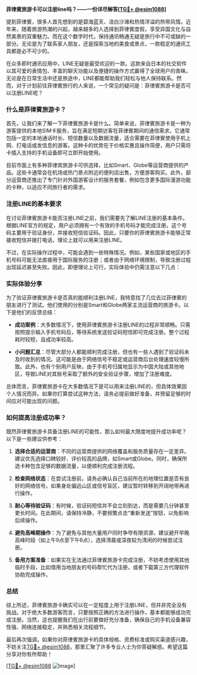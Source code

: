 **菲律賓旅游卡可以注册line吗？——一份详尽解答[[TG💪+ @esim1088](https://t.me/s/esim1088)]**

提到菲律賓，很多人首先想到的是碧海蓝天、洁白沙滩和热情洋溢的热带风情。近年来，随着旅游热潮的兴起，越来越多的人选择到菲律賓度假，享受异国文化与自然美景的双重魅力。而在这个数字时代，保持通讯畅通无疑是旅行中不可或缺的一部分。无论是为了联系家人朋友，还是探索当地的美食或景点，一款稳定的通讯工具都是必不可少的。

在众多即时通讯应用中，LINE无疑是最受欢迎的一款。这款来自日本的社交软件以其可爱的表情包、丰富的聊天功能以及便捷的操作方式赢得了全球用户的青睐。无论是在日常生活中还是旅途中，LINE都能帮助我们轻松与他人保持联系。然而，对于计划前往菲律賓旅行的人来说，一个常见的疑问是：菲律賓旅游卡是否可以注册LINE呢？

### 什么是菲律賓旅游卡？

首先，让我们来了解一下菲律賓旅游卡是什么。简单来说，菲律賓旅游卡是一种为游客提供的本地SIM卡服务，旨在满足短期访客在菲律賓期间的通信需求。它通常包括一定的本地通话时长、短信数量以及数据流量，适合需要在菲律賓使用手机上网、打电话或发信息的游客。这种卡的优势在于价格实惠且操作简便，用户只需将卡插入支持的手机设备即可立即开始使用。

目前市面上有多种菲律宾旅游卡可供选择，比如Smart、Globe等运营商提供的产品。这些卡通常会在机场或热门景点附近的便利店出售，方便游客购买。此外，部分运营商还推出了专门针对外国游客设计的服务套餐，例如包含更多国际漫游功能的卡种，以适应不同旅行者的需求。

### 注册LINE的基本要求

在讨论菲律賓旅游卡能否注册LINE之前，我们需要先了解LINE注册的基本条件。根据LINE官方的规定，用户必须拥有一个有效的手机号码才能完成注册。这个号码主要用于验证身份，并接收短信验证码。因此，只要你的菲律賓旅游卡能够正常接收短信并拨打电话，理论上就可以用来注册LINE。

不过，在实际操作过程中，可能会遇到一些特殊情况。例如，某些国家或地区的手机号码可能无法直接用于国际服务的注册；或者由于网络环境限制，导致注册过程出现延迟甚至失败。因此，即便理论上可行，实际体验中仍需注意以下几点：

### 实际体验分享

为了验证菲律賓旅游卡是否真的能顺利注册LINE，我特意找了几位去过菲律賓的朋友进行了测试。他们使用的分别是Smart和Globe两家主流运营商的旅游卡。以下是他们的反馈总结：

- **成功案例**：大多数情况下，使用菲律賓旅游卡注册LINE的过程非常顺畅。只需按照提示输入手机号码后，等待系统发送验证码短信即可完成注册。整个过程耗时较短，且成功率较高。
  
- **小问题汇总**：尽管大部分人都能顺利完成注册，但也有一些人遇到了验证码未及时收到的情况。这可能是由于网络信号不稳定或运营商后台处理速度较慢所致。此外，也有个别用户反映，由于手机号归属地显示为中国大陆或其他地区，导致LINE对其账号采取了额外的安全验证步骤，增加了注册难度。

总体而言，菲律賓旅游卡在大多数情况下是可以用来注册LINE的，但具体效果因个人情况而异。如果你打算尝试这种方法，请务必提前做好准备，并预留足够的时间应对可能出现的问题。

### 如何提高注册成功率？

既然菲律賓旅游卡具备注册LINE的可能性，那么如何最大限度地提升成功率呢？以下是一些建议供参考：

1. **选择合适的运营商**：不同的运营商提供的网络覆盖和服务质量存在一定差异。建议优先选择口碑较好、评价较高的品牌，如Smart或Globe。同时，确保所选卡种包含足够的数据流量，以便顺利完成注册流程。

2. **检查网络状态**：在尝试注册前，请务必确认自己当前所在的地理位置是否有良好的网络信号。如果身处偏远山区或信号盲区，建议暂时转移到开阔地带再进行操作。

3. **耐心等待验证码**：有时候，验证码短信并不会立刻到达，而是需要几分钟甚至更长时间。在此期间，请保持冷静，不要频繁点击“重新发送”按钮，以免影响后续操作。

4. **避免高峰期操作**：为了避免与其他大量用户同时争夺有限资源，建议避开早晚高峰时段（如上午9点至下午6点），选择清晨或深夜较为清闲的时候尝试注册。

5. **备用方案准备**：如果实在无法通过菲律賓旅游卡完成注册，不妨考虑使用其他临时手段，比如借用当地朋友的号码帮忙代为注册，或者下载第三方代理软件协助完成操作。

### 总结

综上所述，菲律賓旅游卡确实可以在一定程度上用于注册LINE，但并非完全没有挑战。对于绝大多数游客而言，只要按照正确的方法进行操作，基本都能够成功完成注册。当然，这也提醒我们在出行前要做好充分准备，确保自己的手机设备兼容性强、网络连接稳定，并熟悉相关流程细节。

最后再次强调，如果你对菲律賓旅游卡的具体规格、资费标准或购买渠道感兴趣，不妨关注[TG💪+ @esim1088](https://t.me/s/esim1088)，那里汇聚了许多专业人士为你答疑解惑。希望这篇分享对你有所帮助！

[[TG💪+ @esim1088](https://t.me/s/esim1088) ![Image](https://i.postimg.cc/4NQfJmqS/Snipaste-2025-05-13-00-14-12.png)]